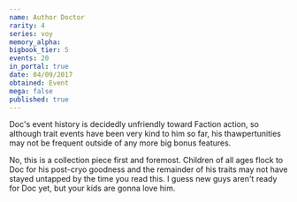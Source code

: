 ```yaml
---
name: Author Doctor
rarity: 4
series: voy
memory_alpha:
bigbook_tier: 5
events: 20
in_portal: true
date: 04/09/2017
obtained: Event
mega: false
published: true
---
```


Doc's event history is decidedly unfriendly toward Faction action, so although trait events have been very kind to him so far, his thawpertunities may not be frequent outside of any more big bonus features.

No, this is a collection piece first and foremost. Children of all ages flock to Doc for his post-cryo goodness and the remainder of his traits may not have stayed untapped by the time you read this. I guess new guys aren't ready for Doc yet, but your kids are gonna love him.
